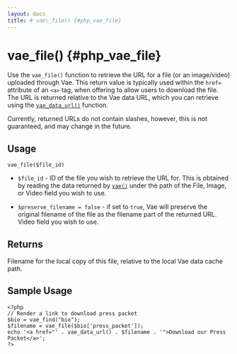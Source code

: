 ```yaml
---
layout: docs
title: # vae\_file() {#php_vae_file}
---
```


# vae\_file() {#php_vae_file}

Use the `vae_file()` function to retrieve the URL for a file (or an
image/video) uploaded through Vae. This return value is typically used
within the `href=` attribute of an `<a>` tag, when offering to allow
users to download the file. The URL is returned relative to the Vae data
URL, which you can retrieve using the
[`vae_data_url()`](#php_vae_data_url) function.

Currently, returned URLs do not contain slashes, however, this is not
guaranteed, and may change in the future.

## Usage

`vae_file($file_id)`

-   `$file_id` - ID of the file you wish to retrieve the URL for. This
    is obtained by reading the data returned by [`vae()`](#php_vae)
    under the path of the File, Image, or Video field you wish to use.

-   `$preserve_filename = false` - if set to `true`, Vae will preserve
    the original filename of the file as the filename part of the
    returned URL. Video field you wish to use.

## Returns

Filename for the local copy of this file, relative to the local Vae data
cache path.

## Sample Usage

    <?php
    // Render a link to download press packet
    $bio = vae_find("bio");
    $filename = vae_file($bio['press_packet']);
    echo '<a href="' . vae_data_url() . $filename . '">Download our Press Packet</a>';
    ?>
